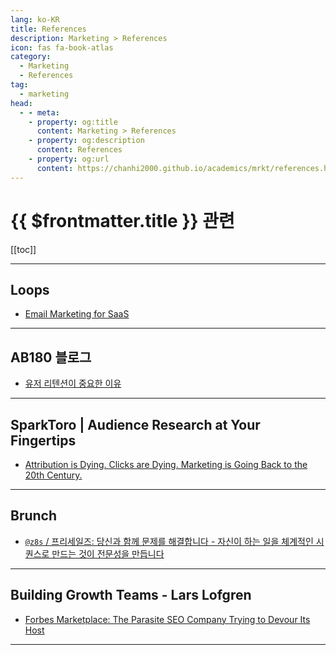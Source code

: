 ```yaml
---
lang: ko-KR
title: References
description: Marketing > References
icon: fas fa-book-atlas
category:
  - Marketing
  - References
tag:
  - marketing
head:
  - - meta:
    - property: og:title
      content: Marketing > References
    - property: og:description
      content: References
    - property: og:url
      content: https://chanhi2000.github.io/academics/mrkt/references.html
---
```


# {{ $frontmatter.title }} 관련

[[toc]]

---

## Loops

- [Email Marketing for SaaS](https://loops.so/email-marketing-for-saas)

---

## AB180 블로그

- [유저 리텐션이 중요한 이유](https://blog.ab180.co/posts/retention-series-1)

---

## SparkToro | Audience Research at Your Fingertips

- [Attribution is Dying. Clicks are Dying. Marketing is Going Back to the 20th Century.](https://sparktoro.com/blog/attribution-is-dying-clicks-are-dying-marketing-is-going-back-to-the-20th-century/)

---

## Brunch

- [`@z8s` / 프리세일즈: 당신과 함께 문제를 해결합니다  - 자신이 하는 일을 체계적인 시퀀스로 만드는 것이 전문성을 만듭니다](https://brunch.co.kr/@@z8s/35)

<!-- END: brunch.co.kr -->

---

## Building Growth Teams - Lars Lofgren

- [Forbes Marketplace: The Parasite SEO Company Trying to Devour Its Host](https://larslofgren.com/forbes-marketplace/)

<!-- END: larslofgren.com -->

---

<TagLinks />